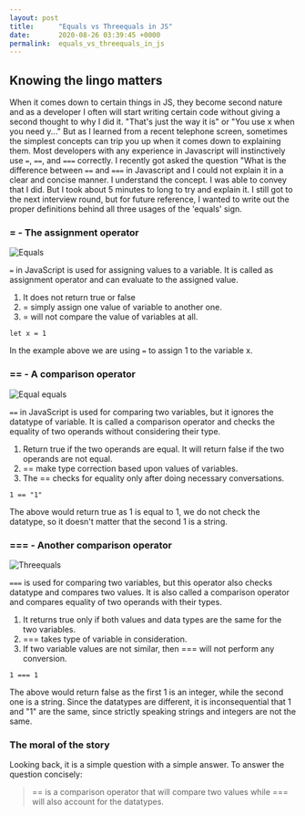 ```yaml
---
layout: post
title:      "Equals vs Threequals in JS"
date:       2020-08-26 03:39:45 +0000
permalink:  equals_vs_threequals_in_js
---
```


## Knowing the lingo matters

When it comes down to certain things in JS, they become second nature and as a developer I often will start writing certain code without giving a second thought to why I did it. "That's just the way it is" or "You use x when you need y..." But as I learned from a recent telephone screen, sometimes the simplest concepts can trip you up when it comes down to explaining them. Most developers with any experience in Javascript will instinctively use ```=```, ```==```, and ```===``` correctly. I recently got asked the question "What is the difference between ```==``` and ```===``` in Javascript and I could not explain it in a clear and concise manner. I understand the concept. I was able to convey that I did. But I took about 5 minutes to long to try and explain it. I still got to the next interview round, but for future reference, I wanted to write out the proper definitions behind all three usages of the 'equals' sign.

### = - The assignment operator

![Equals](https://png.pngtree.com/png-vector/20190721/ourmid/pngtree-equal-to--icon-in-trendy-style-isolated-background-png-image_1566189.jpg)

```=``` in JavaScript is used for assigning values to a variable. It is called as assignment operator and	can evaluate to the assigned value.

1. It does not return true or false
2. = simply assign one value of variable to another one.
3. = will not compare the value of variables at all.

```
let x = 1
```

In the example above we are using ```=``` to assign 1 to the variable x.

### == - A comparison operator

![Equal equals](https://pbs.twimg.com/profile_images/884840329211518976/_Y8omoNx.jpg)

```==``` in JavaScript is used for comparing two variables, but it ignores the datatype of variable. It is called a comparison operator and checks the equality of two operands without considering their type.

1. Return true if the two operands are equal. It will return false if the two operands are not equal.
2. == make type correction based upon values of variables.
3. The == checks for equality only after doing necessary conversations.

```
1 == "1"
```

The above would return true as 1 is equal to 1, we do not check the datatype, so it doesn't matter that the second 1 is a string.

### === - Another comparison operator

![Threequals](https://image.slidesharecdn.com/threequals-141015100309-conversion-gate01/95/threequals-case-equality-in-ruby-1-638.jpg?cb=1413367480)

```===``` is used for comparing two variables, but this operator also checks datatype and compares two values. It is also called a comparison operator and compares equality of two operands with their types.

1. It returns true only if both values and data types are the same for the two variables.
2. === takes type of variable in consideration.
3. If two variable values are not similar, then === will not perform any conversion.

```
1 === 1
```

The above would return false as the first 1 is an integer, while the second one is a string. Since the datatypes are different, it is inconsequential that 1 and "1" are the same, since strictly speaking strings and integers are not the same.

### The moral of the story

Looking back, it is a simple question with a simple answer. To answer the question concisely:

> == is a comparison operator that will compare two values while === will also account for the datatypes.

